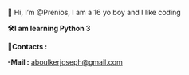 👋 Hi, I’m @Prenios, I am a 16 yo boy and I like coding 




**🛠️I am learning Python 3**





**💭Contacts :**



**-Mail :** aboulkerjoseph@gmail.com
